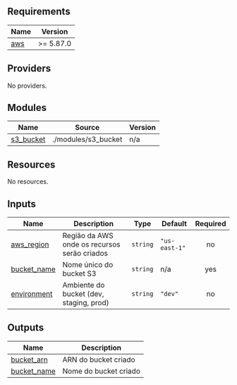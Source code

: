 <!-- BEGIN_TF_DOCS -->
## Requirements

| Name | Version |
|------|---------|
| <a name="requirement_aws"></a> [aws](#requirement\_aws) | >= 5.87.0 |

## Providers

No providers.

## Modules

| Name | Source | Version |
|------|--------|---------|
| <a name="module_s3_bucket"></a> [s3\_bucket](#module\_s3\_bucket) | ./modules/s3_bucket | n/a |

## Resources

No resources.

## Inputs

| Name | Description | Type | Default | Required |
|------|-------------|------|---------|:--------:|
| <a name="input_aws_region"></a> [aws\_region](#input\_aws\_region) | Região da AWS onde os recursos serão criados | `string` | `"us-east-1"` | no |
| <a name="input_bucket_name"></a> [bucket\_name](#input\_bucket\_name) | Nome único do bucket S3 | `string` | n/a | yes |
| <a name="input_environment"></a> [environment](#input\_environment) | Ambiente do bucket (dev, staging, prod) | `string` | `"dev"` | no |

## Outputs

| Name | Description |
|------|-------------|
| <a name="output_bucket_arn"></a> [bucket\_arn](#output\_bucket\_arn) | ARN do bucket criado |
| <a name="output_bucket_name"></a> [bucket\_name](#output\_bucket\_name) | Nome do bucket criado |
<!-- END_TF_DOCS -->